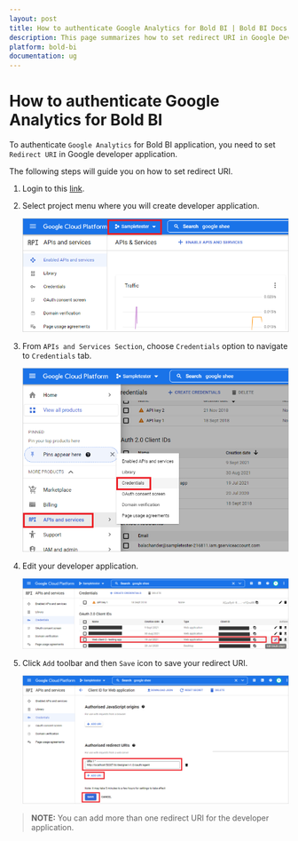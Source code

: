 ```yaml
---
layout: post
title: How to authenticate Google Analytics for Bold BI | Bold BI Docs
description: This page summarizes how to set redirect URI in Google Developer Application to authenticate Google Analytics for your Bold BI application.
platform: bold-bi
documentation: ug
---
```


# How to authenticate Google Analytics for Bold BI
To authenticate `Google Analytics` for Bold BI application, you need to set `Redirect URI` in Google developer application.

The following steps will guide you on how to set redirect URI.

1.	Login to this [link](https://console.developers.google.com/).

2.	Select project menu where you will create developer application.

    ![Select the Project](/static/assets/embedded/faq/images/select-the-project.png#max-width=50%)

3.	From `APIs and Services Section`, choose `Credentials` option to navigate to `Credentials` tab.

    ![Open Credential Page](/static/assets/embedded/faq/images/open-credential-page.png#max-width=45%)

4.	Edit your developer application.

    ![Edit your Developer App](/static/assets/embedded/faq/images/edit-your-developer-app.png)

5.	Click `Add` toolbar and then `Save` icon to save your redirect URI. 

    ![Add and Save Redirect URI](/static/assets/embedded/faq/images/add-and-save-redirect-url.png#max-width=65%)

>**NOTE:** You can add more than one redirect URI for the developer application.